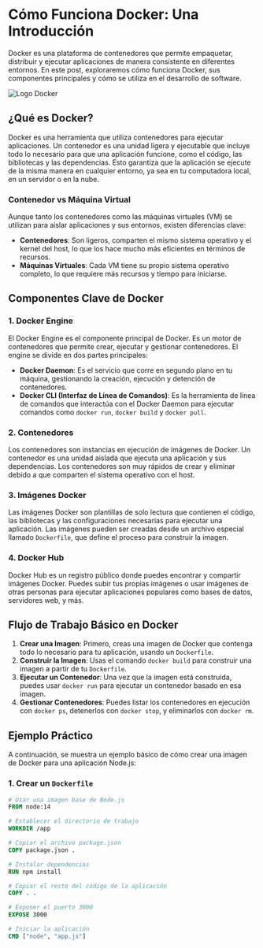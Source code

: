 # Cómo Funciona Docker: Una Introducción

Docker es una plataforma de contenedores que permite empaquetar, distribuir y ejecutar aplicaciones de manera consistente en diferentes entornos. En este post, exploraremos cómo funciona Docker, sus componentes principales y cómo se utiliza en el desarrollo de software.

![Logo Docker](https://blog.codewithdan.com/wp-content/uploads/2023/06/Docker-Logo.png)

## ¿Qué es Docker?

Docker es una herramienta que utiliza contenedores para ejecutar aplicaciones. Un contenedor es una unidad ligera y ejecutable que incluye todo lo necesario para que una aplicación funcione, como el código, las bibliotecas y las dependencias. Esto garantiza que la aplicación se ejecute de la misma manera en cualquier entorno, ya sea en tu computadora local, en un servidor o en la nube.

### Contenedor vs Máquina Virtual

Aunque tanto los contenedores como las máquinas virtuales (VM) se utilizan para aislar aplicaciones y sus entornos, existen diferencias clave:

- **Contenedores**: Son ligeros, comparten el mismo sistema operativo y el kernel del host, lo que los hace mucho más eficientes en términos de recursos.
- **Máquinas Virtuales**: Cada VM tiene su propio sistema operativo completo, lo que requiere más recursos y tiempo para iniciarse.

## Componentes Clave de Docker

### 1. **Docker Engine**

El Docker Engine es el componente principal de Docker. Es un motor de contenedores que permite crear, ejecutar y gestionar contenedores. El engine se divide en dos partes principales:

- **Docker Daemon**: Es el servicio que corre en segundo plano en tu máquina, gestionando la creación, ejecución y detención de contenedores.
- **Docker CLI (Interfaz de Línea de Comandos)**: Es la herramienta de línea de comandos que interactúa con el Docker Daemon para ejecutar comandos como `docker run`, `docker build` y `docker pull`.

### 2. **Contenedores**

Los contenedores son instancias en ejecución de imágenes de Docker. Un contenedor es una unidad aislada que ejecuta una aplicación y sus dependencias. Los contenedores son muy rápidos de crear y eliminar debido a que comparten el sistema operativo con el host.

### 3. **Imágenes Docker**

Las imágenes Docker son plantillas de solo lectura que contienen el código, las bibliotecas y las configuraciones necesarias para ejecutar una aplicación. Las imágenes pueden ser creadas desde un archivo especial llamado `Dockerfile`, que define el proceso para construir la imagen.

### 4. **Docker Hub**

Docker Hub es un registro público donde puedes encontrar y compartir imágenes Docker. Puedes subir tus propias imágenes o usar imágenes de otras personas para ejecutar aplicaciones populares como bases de datos, servidores web, y más.

## Flujo de Trabajo Básico en Docker

1. **Crear una Imagen**: Primero, creas una imagen de Docker que contenga todo lo necesario para tu aplicación, usando un `Dockerfile`.
2. **Construir la Imagen**: Usas el comando `docker build` para construir una imagen a partir de tu `Dockerfile`.
3. **Ejecutar un Contenedor**: Una vez que la imagen está construida, puedes usar `docker run` para ejecutar un contenedor basado en esa imagen.
4. **Gestionar Contenedores**: Puedes listar los contenedores en ejecución con `docker ps`, detenerlos con `docker stop`, y eliminarlos con `docker rm`.

## Ejemplo Práctico

A continuación, se muestra un ejemplo básico de cómo crear una imagen de Docker para una aplicación Node.js:

### 1. Crear un `Dockerfile`

```dockerfile
# Usar una imagen base de Node.js
FROM node:14

# Establecer el directorio de trabajo
WORKDIR /app

# Copiar el archivo package.json
COPY package.json .

# Instalar dependencias
RUN npm install

# Copiar el resto del código de la aplicación
COPY . .

# Exponer el puerto 3000
EXPOSE 3000

# Iniciar la aplicación
CMD ["node", "app.js"]
